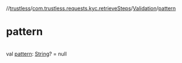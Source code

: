 //[trustless](../../../index.md)/[com.trustless.requests.kyc.retrieveSteps](../index.md)/[Validation](index.md)/[pattern](pattern.md)

# pattern

\
val [pattern](pattern.md): [String](https://kotlinlang.org/api/latest/jvm/stdlib/kotlin/-string/index.html)? = null
